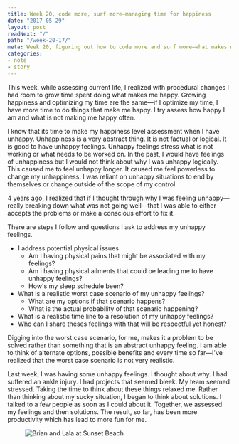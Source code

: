 ```yaml
---
title: Week 20, code more, surf more—managing time for happiness
date: "2017-05-29"
layout: post
readNext: "/"
path: "/week-20-17/"
meta: Week 20, figuring out how to code more and surf more—what makes me happy
categories:
- note
- story
---
```


This week, while assessing current life, I realized with procedural changes I had room to grow time spent doing what makes me happy. Growing happiness and optimizing my time are the same—if I optimize my time, I have more time to do things that make me happy. I try assess how happy I am and what is not making me happy often. 

I know that its time to make my happiness level assessment when I have unhappy. Unhappiness is a very abstract thing. It is not factual or logical. It is good to have unhappy feelings. Unhappy feelings stress what is not working or what needs to be worked on. In the past, I would have feelings of unhappiness but I would not think about why I was unhappy logically. This caused me to feel unhappy longer. It caused me feel powerless to change my unhappiness. I was reliant on unhappy situations to end by themselves or change outside of the scope of my control.

4 years ago, I realized that if I thought through why I was feeling unhappy—really breaking down what was not going well—that I was able to either accepts the problems or make a conscious effort to fix it.

There are steps I follow and questions I ask to address my unhappy feelings. 

-  I address potential physical issues
   -  Am I having physical pains that might be associated with my feelings?
   -  Am I having physical ailments that could be leading me to have unhappy feelings?
   -  How's my sleep schedule been?
-  What is a realistic worst case scenario of my unhappy feelings? 
   -  What are my options if that scenario happens?
   -  What is the actual probability of that scenario happening?
-  What is a realistic time line to a resolution of my unhappy feelings?
-  Who can I share theses feelings with that will be respectful yet honest?

Digging into the worst case scenario, for me, makes it a problem to be solved rather than something that is an abstract unhappy feeling. I am able to think of alternate options, possible benefits and every time so far—I've realized that the worst case scenario is not very realistic. 

Last week, I was having some unhappy feelings. I thought about why. I had suffered an ankle injury. I had projects that seemed bleek. My team seemed stressed. Taking the time to think about these things relaxed me. Rather than thinking about my sucky situation, I began to think about solutions. I talked to a few people as soon as I could about it. Together, we assessed my feelings and then solutions. The result, so far, has been more productivity which has lead to more fun for me. 

<figure>
  <img src="//yowainwright.imgix.net/wk-20/beach.jpg?w=800&h=800&crop=focalpoint&auto=format" alt="Brian and Lala at Sunset Beach" />
</figure>
